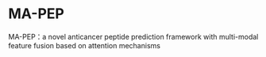 # MA-PEP
MA-PEP：a novel anticancer peptide prediction framework with multi-modal feature fusion based on attention mechanisms
